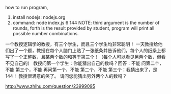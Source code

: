how to run program,
1. install nodejs: nodejs.org
2. command: node index.js 6 144
NOTE:
third argument is the number of rounds,
forth is the result provided by student,
program will print all possible number combinations.


一个教授逻辑学的教授，有三个学生，而且三个学生均非常聪明！
一天教授给他们出了一个题，教授在每个人脑门上贴了一张纸条并告诉他们，每个人的纸条上都写了一个正整数，且某两个数的和等于第三个！（每个人可以看见另两个数，但看不见自己的） 
教授问第一个学生：你能猜出自己的数吗？回答：不能
问第二个，不能
第三个，不能
再问第一个，不能
第二个，不能
第三个：我猜出来了，是144！
教授很满意的笑了。
请问您能猜出另外两个人的数吗？


http://www.zhihu.com/question/23999095